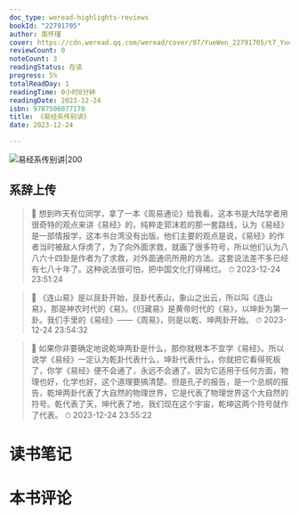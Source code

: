```yaml
---
doc_type: weread-highlights-reviews
bookId: "22791705"
author: 南怀瑾
cover: https://cdn.weread.qq.com/weread/cover/97/YueWen_22791705/t7_YueWen_22791705.jpg
reviewCount: 0
noteCount: 3
readingStatus: 在读
progress: 5%
totalReadDay: 1
readingTime: 0小时8分钟
readingDate: 2023-12-24
isbn: 9787506077170
title: 《易经系传别讲》
date: 2023-12-24

---
```


![ 易经系传别讲|200](https://cdn.weread.qq.com/weread/cover/97/YueWen_22791705/t7_YueWen_22791705.jpg)


## 系辞上传

> 📌 想到昨天有位同学，拿了一本《周易通论》给我看。这本书是大陆学者用很奇特的观点来讲《易经》的，纯粹走郭沫若的那一套路线，认为《易经》是一部情报学，这本书台湾没有出版。他们主要的观点是说，《易经》的作者当时被敌人俘虏了，为了向外面求救，就画了很多符号，所以他们认为八八六十四卦是作者为了求救，对外面通讯所用的方法。这套说法差不多已经有七八十年了。这种说法很可怕，把中国文化打得稀烂。 
> ⏱ 2023-12-24 23:51:24 

> 📌 《连山易》是以艮卦开始，艮卦代表山，象山之出云，所以叫《连山易》，那是神农时代的《易》。《归藏易》是黄帝时代的《易》，以坤卦为第一卦。我们手里的《易经》——《周易》，则是以乾、坤两卦开始。 
> ⏱ 2023-12-24 23:54:32 

> 📌 如果你非要确定地说乾坤两卦是什么，那你就根本不宜学《易经》。所以说学《易经》一定认为乾卦代表什么，坤卦代表什么，你就把它看得死板了，你学《易经》便不会通了，永远不会通了。因为它适用于任何方面，物理也好，化学也好，这个道理要搞清楚。但是孔子的报告，是一个总纲的报告，乾坤两卦代表了大自然的物理世界，它是代表了物理世界这个大自然的符号。乾代表了天，坤代表了地，我们现在这个宇宙，乾坤这两个符号就作了代表。 
> ⏱ 2023-12-24 23:55:22 


# 读书笔记


# 本书评论
